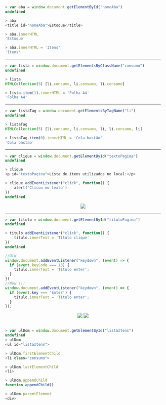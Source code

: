 ```js
> var aba = window.document.getElementById("nomeAba")
undefined

> aba
<title id=​"nomeAba">​Estoque​</title>

> aba.innerHTML
'Estoque'

> aba.innerHTML = 'Itens' 
'Itens'
```
---

```js
> var lista = window.document.getElementsByClassName("consumo")
undefined

> lista
HTMLCollection(3) [li.consumo, li.consumo, li.consumo]

> lista.item(1).innerHTML = 'Folha A4'
'Folha A4'
```
---

```js
> var listaTag = window.document.getElementsByTagName("li")
undefined

> listaTag
HTMLCollection(5) [li.consumo, li.consumo, li, li.consumo, li]

> listaTag.item(0).innerHTML = 'Cola bastão'
'Cola bastão'
```

---
```js
> var clique = window.document.getElementById("textoPagina")
undefined

> clique
<p id=​"textoPagina">​Lista de itens utilizados no local:​</p>​

> clique.addEventListener("click", function() {
    alert('Clicou no texto')
})
undefined
```
<div align='center'><img src='https://i.imgur.com/K4DUvrS.png'/><div align='left'>

---
```js
> var titulo = window.document.getElementById("tituloPagina")
undefined

> titulo.addEventListener("click", function() {
    titulo.innerText = 'Título clique'
})
undefined
```

```js
//Old
window.document.addEventListener("keydown", (event) => {
  if (event.keyCode === 13) {
    titulo.innerText = 'Título enter';
  }
})
//New !!!
window.document.addEventListener("keydown", (event) => {
  if (event.key === 'Enter') {
    titulo.innerText = 'Título enter';
  }
});
```
<div align='center'>
<a href='https://www.toptal.com/developers/keycode'><img src='https://custom-icon-badges.demolab.com/badge/keycodes javascript-323330.svg?logo=GoogleDomains&logoColor=white&style=for-the-badge&labelColor=F7951E'/></a>
<a href='https://developer.mozilla.org/en-US/docs/Web/API/HTMLElement/beforeinput_event'><img src='https://custom-icon-badges.demolab.com/badge/mozilla%20reference-323330.svg?logo=mozilla&logoColor=white&style=for-the-badge&labelColor=9933CC'/></a>
</div><br>

```js
> var ulDom = window.document.getElementById("listaItens")
undefined
> ulDom
<ul id="listaItens">

> ulDom.firstElementChild
<li class="consumo">

> ulDom.lastElementChild
<li>

> ulDom.appendChild
function appendChild()

> ulDom.parentElement
<div>
```


